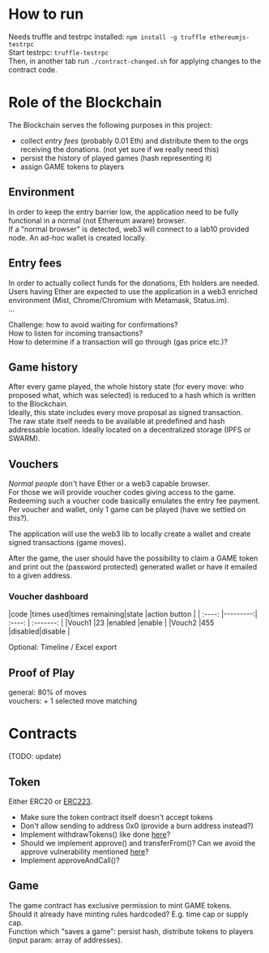 # How to run

Needs truffle and testrpc installed: `npm install -g truffle ethereumjs-testrpc`  
Start testrpc: `truffle-testrpc`  
Then, in another tab run `./contract-changed.sh` for applying changes to the contract code.  

# Role of the Blockchain

The Blockchain serves the following purposes in this project:  
* collect *entry fees* (probably 0.01 Eth) and distribute them to the orgs receiving the donations. (not yet sure if we really need this)
* persist the history of played games (hash representing it)
* assign GAME tokens to players

## Environment

In order to keep the entry barrier low, the application need to be fully functional in a normal (not Ethereum aware) browser.  
If a "normal browser" is detected, web3 will connect to a lab10 provided node. An ad-hoc wallet is created locally. 

## Entry fees

In order to actually collect funds for the donations, Eth holders are needed.  
Users having Ether are expected to use the application in a web3 enriched environment (Mist, Chrome/Chromium with Metamask, Status.im).  
...

Challenge: how to avoid waiting for confirmations?  
How to listen for incoming transactions?  
How to determine if a transaction will go through (gas price etc.)?

## Game history

After every game played, the whole history state (for every move: who proposed what, which was selected) is reduced to a hash which is written to the Blockchain.  
Ideally, this state includes every move proposal as signed transaction.  
The raw state itself needs to be available at predefined and hash addressable location. Ideally located on a decentralized storage (IPFS or SWARM).

## Vouchers

*Normal people* don't have Ether or a web3 capable browser.  
For those we will provide voucher codes giving access to the game. Redeeming such a voucher code basically emulates the entry fee payment.  
Per voucher and wallet, only 1 game can be played (have we settled on this?).

The application will use the web3 lib to locally create a wallet and create signed transactions (game moves).  
  
After the game, the user should have the possibility to claim a GAME token and print out the (password protected) generated wallet or have it emailed to a given address.

### Voucher dashboard

|code    |times used|times remaining|state   |action button  |
| :----: |---------:| :----: |   :-------:   |
|Vouch1  |23        |enabled |enable |
|Vouch2  |455       |disabled|disable |

Optional: Timeline / Excel export

## Proof of Play

general: 80% of moves  
vouchers: + 1 selected move matching

# Contracts

(TODO: update)

## Token

Either ERC20 or [ERC223](https://github.com/ethereum/EIPs/issues/223).
* Make sure the token contract itself doesn't accept tokens
* Don't allow sending to address 0x0 (provide a burn address instead?)
* Implement withdrawTokens() like done [here](https://github.com/bancorprotocol/contracts/blob/master/solidity/contracts/TokenHolder.sol)?
* Should we implement approve() and transferFrom()? Can we avoid the approve vulnerability mentioned [here](https://drive.google.com/file/d/0ByMtMw2hul0EN3NCaVFHSFdxRzA/view)?
* Implement approveAndCall()?

## Game

The game contract has exclusive permission to mint GAME tokens.  
Should it already have minting rules hardcoded? E.g. time cap or supply cap.  
Function which "saves a game": persist hash, distribute tokens to players (input param: array of addresses). 